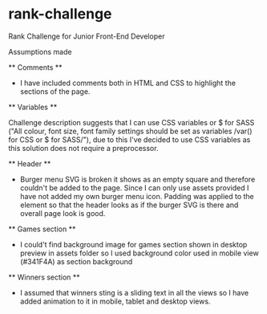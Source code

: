 # rank-challenge
Rank Challenge for Junior Front-End Developer

Assumptions made

** Comments **

- I have included comments both in HTML and CSS to highlight the sections of the page. 

** Variables **

Challenge description suggests that I can use CSS variables or $ for SASS ("All colour, font size, font family settings should be set as variables /var() for CSS or $ for SASS/"), due to this I've decided to use CSS variables as this solution does not require a preprocessor.

** Header **

- Burger menu SVG is broken it shows as an empty square and therefore couldn't be added to the page. Since I can only use assets provided I have not added my own burger menu icon. Padding was applied to the element so that the header looks as if the burger SVG is there and overall page look is good. 


** Games section ** 

- I could't find background image for games section shown in desktop preview in assets folder so I used background color used in mobile view (#341F4A) as section background

** Winners section  **

- I assumed that winners sting is a sliding text in all the views so I have added animation to it in mobile, tablet and desktop views. 
